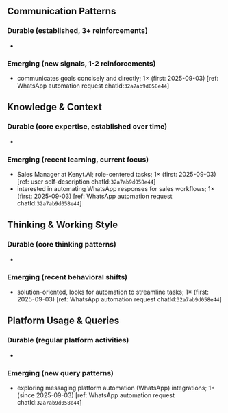 ## Communication Patterns
### Durable (established, 3+ reinforcements)
- 

### Emerging (new signals, 1-2 reinforcements)
- communicates goals concisely and directly; 1× (first: 2025-09-03) [ref: WhatsApp automation request chatId:`32a7ab9d058e44`]

## Knowledge & Context
### Durable (core expertise, established over time)
-

### Emerging (recent learning, current focus)
- Sales Manager at Kenyt.AI; role-centered tasks; 1× (first: 2025-09-03) [ref: user self-description chatId:`32a7ab9d058e44`]
- interested in automating WhatsApp responses for sales workflows; 1× (first: 2025-09-03) [ref: WhatsApp automation request chatId:`32a7ab9d058e44`]

## Thinking & Working Style
### Durable (core thinking patterns)
-

### Emerging (recent behavioral shifts)
- solution-oriented, looks for automation to streamline tasks; 1× (first: 2025-09-03) [ref: WhatsApp automation request chatId:`32a7ab9d058e44`]

## Platform Usage & Queries
### Durable (regular platform activities)
-

### Emerging (new query patterns)
- exploring messaging platform automation (WhatsApp) integrations; 1× (since 2025-09-03) [ref: WhatsApp automation request chatId:`32a7ab9d058e44`]